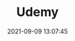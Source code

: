 ---
layout: post
title: Udemy
date: 2021-09-09 13:07:45
last_modified_at : 2021-09-09 13:07:45
parent: Mooc
has_children: true
nav_order: 2
nav_exclude: true
---